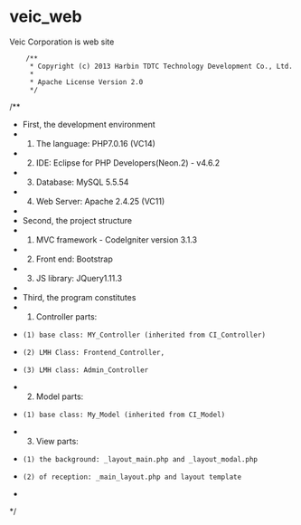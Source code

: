 veic_web
========

Veic Corporation is web site

		/**
 		 * Copyright (c) 2013 Harbin TDTC Technology Development Co., Ltd.
 		 *
 		 * Apache License Version 2.0
 		 */
/**
 * First, the development environment
 *   1. The language: PHP7.0.16 (VC14)
 *   2. IDE: Eclipse for PHP Developers(Neon.2) - v4.6.2
 *   3. Database: MySQL 5.5.54
 *   4. Web Server: Apache 2.4.25 (VC11)
 * 
 * Second, the project structure
 *   1. MVC framework - CodeIgniter version 3.1.3
 *   2. Front end: Bootstrap
 *   3. JS library: JQuery1.11.3
 * 
 * Third, the program constitutes
 *   1. Controller parts:
 *     (1) base class: MY_Controller (inherited from CI_Controller)
 *     (2) LMH Class: Frontend_Controller,
 * 	   (3) LMH class: Admin_Controller
 *   2. Model parts:
 *     (1) base class: My_Model (inherited from CI_Model)
 *   3. View parts:
 *     (1) the background: _layout_main.php and _layout_modal.php
 *     (2) of reception: _main_layout.php and layout template
 * 
 */
